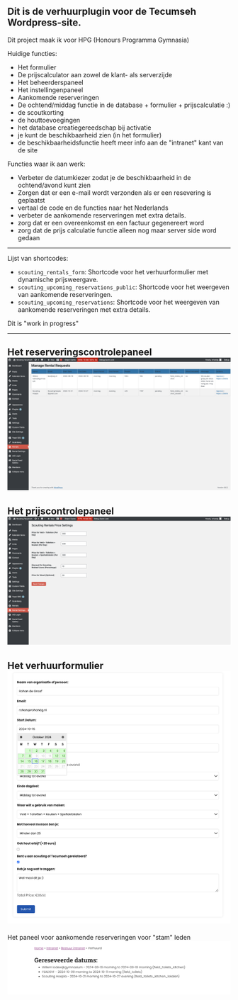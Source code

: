Dit is de verhuurplugin voor de Tecumseh Wordpress-site.
---
Dit project maak ik voor HPG (Honours Programma Gymnasia)

Huidige functies:
- Het formulier
- De prijscalculator aan zowel de klant- als serverzijde
- Het beheerderspaneel
- Het instellingenpaneel
- Aankomende reserveringen
- De ochtend/middag functie in de database + formulier + prijscalculatie :)
- de scoutkorting
- de houttoevoegingen
- het database creatiegereedschap bij activatie
- je kunt de beschikbaarheid zien (in het formulier)
- de beschikbaarheidsfunctie heeft meer info aan de "intranet" kant van de site

Functies waar ik aan werk:
- Verbeter de datumkiezer zodat je de beschikbaarheid in de ochtend/avond kunt zien
- Zorgen dat er een e-mail wordt verzonden als er een resevering is geplaatst
- vertaal de code en de functies naar het Nederlands
- verbeter de aankomende reserveringen met extra details.
- zorg dat er een overeenkomst en een factuur gegenereert word
- zorg dat de prijs calculatie functie alleen nog maar server side word gedaan
---
Lijst van shortcodes:
- `scouting_rentals_form`: Shortcode voor het verhuurformulier met dynamische prijsweergave.
- `scouting_upcoming_reservations_public`: Shortcode voor het weergeven van aankomende reserveringen.
- `scouting_upcoming_reservations`: Shortcode voor het weergeven van aankomende reserveringen met extra details.

Dit is "work in progress"

---
Het reserveringscontrolepaneel
![Afbeelding 1](/docs/1.png)
---
Het prijscontrolepaneel
![Afbeelding 2](/docs/2.png)
---
Het verhuurformulier
![Afbeelding 3](/docs/3.png)
---
Het paneel voor aankomende reserveringen voor "stam" leden
![Afbeelding 4](/docs/4.png)
